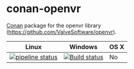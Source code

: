 # conan-openvr
[Conan](https://conan.io) package for the openvr library (https://github.com/ValveSoftware/openvr).


|Linux|Windows|OS X|
|-----|-------|----|
|[![pipeline status](https://gitlab.com/HeiGameStudio/ArsenEngine/dependencies/conan-openvr/badges/master/pipeline.svg)](https://gitlab.com/HeiGameStudio/ArsenEngine/dependencies/conan-openvr/commits/master)|[![Build status](https://ci.appveyor.com/api/projects/status/ab587jq8fdv8xmiw/branch/master?svg=true)](https://ci.appveyor.com/project/intelligide/conan-openvr/branch/master)|No|
